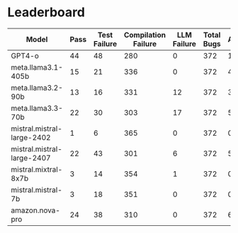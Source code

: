 # Leaderboard

| Model                           | Pass | Test Failure | Compilation Failure | LLM Failure | Total Bugs | Accuracy |
|---------------------------------|------|--------------|---------------------|------------ |------------|----------|
| GPT4-o                          | 44   | 48           | 280                 |0            | 372        | 11.83%   |
| meta.llama3.1-405b              | 15   | 21           | 336                 |0            | 372        | 4.03%    |
| meta.llama3.2-90b               | 13   | 16           | 331                 |12           | 372        | 3.49%    |
| meta.llama3.3-70b               | 22   | 30           | 303                 |17           | 372        | 5.91%    |
| mistral.mistral-large-2402      | 1    | 6            | 365                 |0            | 372        | 0.27%    |
| mistral.mistral-large-2407      | 22   | 43           | 301                 |6            | 372        | 5.91%    |
| mistral.mixtral-8x7b            | 3    | 14           | 354                 |1            | 372        | 0.81%    |
| mistral.mistral-7b              | 3    | 18           | 351                 |0            | 372        | 0.81%    |
| amazon.nova-pro                 | 24   | 38           | 310                 |0            | 372        | 6.45%    |